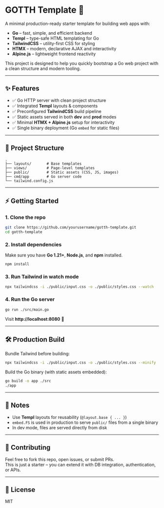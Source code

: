 # GOTTH Template 🚀

A minimal production-ready starter template for building web apps with:

- **Go** – fast, simple, and efficient backend  
- **Templ** – type-safe HTML templating for Go  
- **TailwindCSS** – utility-first CSS for styling  
- **HTMX** – modern, declarative AJAX and interactivity  
- **Alpine.js** – lightweight frontend reactivity

This project is designed to help you quickly bootstrap a Go web project with a clean structure and modern tooling.

---

## ✨ Features

- ✅ Go HTTP server with clean project structure  
- ✅ Integrated **Templ** layouts & components  
- ✅ Preconfigured **TailwindCSS** build pipeline  
- ✅ Static assets served in both **dev** and **prod** modes  
- ✅ Minimal **HTMX + Alpine.js** setup for interactivity  
- ✅ Single binary deployment (Go `embed` for static files)  

---

## 📂 Project Structure

```
.
├── layouts/       # Base templates
├── views/         # Page-level templates
├── public/        # Static assets (CSS, JS, images)
├── cmd/app        # Go server code
└── tailwind.config.js
```

---

## ⚡ Getting Started

### 1. Clone the repo
```bash
git clone https://github.com/yourusername/gotth-template.git
cd gotth-template
```

### 2. Install dependencies
Make sure you have **Go 1.21+**, **Node.js**, and **npm** installed.

```bash
npm install
```

### 3. Run Tailwind in watch mode
```bash
npx tailwindcss -i ./public/input.css -o ./public/styles.css --watch
```

### 4. Run the Go server
```bash
go run ./src/main.go
```

Visit **http://localhost:8080** 🚀

---

## 🛠 Production Build

Bundle Tailwind before building:
```bash
npx tailwindcss -i ./public/input.css -o ./public/styles.css --minify
```

Build the Go binary (with static assets embedded):
```bash
go build -o app ./src
./app
```

---

## 📌 Notes

- Use **Templ** layouts for reusability (`@layout.base { ... }`)  
- `embed.FS` is used in production to serve `public/` files from a single binary  
- In dev mode, files are served directly from disk  

---

## 🤝 Contributing

Feel free to fork this repo, open issues, or submit PRs.  
This is just a starter – you can extend it with DB integration, authentication, or APIs.

---

## 📜 License

MIT
